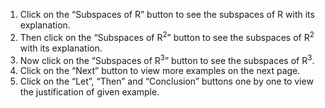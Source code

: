 1.	Click on the “Subspaces of R” button to see the subspaces of R with its explanation.
2.	Then click on the “Subspaces of R<sup>2</sup>” button to see the subspaces of R<sup>2</sup> with its explanation.
3.	Now click on the “Subspaces of R<sup>3</sup>” button to see the subspaces of R<sup>3</sup>.
4.	Click on the “Next” button to view more examples on the next page.
5.	Click on the “Let”, “Then” and “Conclusion” buttons one by one to view the justification of given example.
